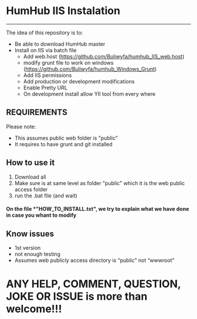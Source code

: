 # HumHub IIS Instalation
------------------------

The idea of this repository is to:
- Be able to download HumHub master
- Install on IIS via batch file
  - Add web.host (https://github.com/Buliwyfa/humhub_IIS_web.host)
  - modify grunt file to work on windows (https://github.com/Buliwyfa/humhub_Windows_Grunt)
  - Add IIS permissions
  - Add production or development modifications
  - Enable Pretty URL
  - On development install allow YII tool from every where
  
  
  
REQUIREMENTS
------------
Please note:
 - This assumes public web folder is "public"
 - It requires to have grunt and git installed

How to use it
--------------
1) Download all
2) Make sure is at same level as folder "public" which it is the web public access folder
3) run the .bat file (and wait)

#### On the file *"__HOW_TO_INSTALL__.txt", we try to explain what we have done in case you whant to modify 

  
  Know issues
  -----------
  - 1st version
  - not enough testing
  - Assumes web publicly access directory is “public” not “wwwroot”




# ANY HELP, COMMENT, QUESTION, JOKE OR ISSUE is more than welcome!!!
	

